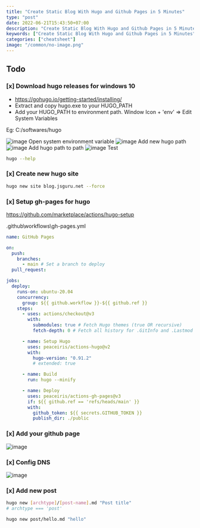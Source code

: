```yaml
---
title: "Create Static Blog With Hugo and Github Pages in 5 Minutes"
type: "post"
date: 2022-06-21T15:43:50+07:00
description: "Create Static Blog With Hugo and Github Pages in 5 Minutes"
keywords: ["Create Static Blog With Hugo and Github Pages in 5 Minutes"]
categories: ["cheatsheet"]
image: "/common/no-image.png"
---
```


## Todo

### [x] Download hugo releases for windows 10

- https://gohugo.io/getting-started/installing/
- Extract and copy hugo.exe to your HUGO_PATH
- Add your HUGO_PATH to environment path. Window Icon + 'env' => Edit System Variables

Eg: C:/softwares/hugo

![image](https://user-images.githubusercontent.com/31009750/174746924-deab0f6a-bef5-4241-b5ad-f615a6e30120.png)
Open system environment variable
![image](https://user-images.githubusercontent.com/31009750/174747049-c0669277-1a70-4d75-828e-3e532919c9df.png)
Add new hugo path
![image](https://user-images.githubusercontent.com/31009750/174747136-5b20623d-ff18-4c7a-915e-128337ef2f52.png)
Add hugo path to path
![image](https://user-images.githubusercontent.com/31009750/174747330-c11e93a5-d303-49e6-90cb-df9a03b31824.png)
Test

```bash
hugo --help
```

### [x] Create new hugo site

```bash
hugo new site blog.jsguru.net --force
```

### [x] Setup gh-pages for hugo

https://github.com/marketplace/actions/hugo-setup

.github\workflows\gh-pages.yml

```yml
name: GitHub Pages

on:
  push:
    branches:
      - main # Set a branch to deploy
  pull_request:

jobs:
  deploy:
    runs-on: ubuntu-20.04
    concurrency:
      group: ${{ github.workflow }}-${{ github.ref }}
    steps:
      - uses: actions/checkout@v3
        with:
          submodules: true # Fetch Hugo themes (true OR recursive)
          fetch-depth: 0 # Fetch all history for .GitInfo and .Lastmod

      - name: Setup Hugo
        uses: peaceiris/actions-hugo@v2
        with:
          hugo-version: "0.91.2"
          # extended: true

      - name: Build
        run: hugo --minify

      - name: Deploy
        uses: peaceiris/actions-gh-pages@v3
        if: ${{ github.ref == 'refs/heads/main' }}
        with:
          github_token: ${{ secrets.GITHUB_TOKEN }}
          publish_dir: ./public
```

### [x] Add your github page

![image](https://user-images.githubusercontent.com/31009750/174761832-efdb48f3-9a7c-4ce3-8283-5312d28a7bca.png)

### [x] Config DNS

![image](https://user-images.githubusercontent.com/31009750/174761637-4baeff74-14da-4715-9751-25b2210694e0.png)

### [x] Add new post

```bash
hugo new [archtype]/[post-name].md "Post title"
# archtype === 'post'

hugo new post/hello.md "hello"
```
